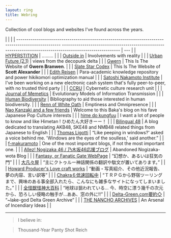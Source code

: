 ```yaml
---
layout: ring
title: Webring
---
```


Collection of cool blogs and websites I've found across the years.

| | |
| --------------------------------------------------------------------------------------------------- ---------------------------------------------------------------------------------------------------------- | --- |
| [HYPERSTITION](http://hyperstition.abstractdynamics.org/)                                           | .........                                                                                                  |     |
| [Outside in](https://web.archive.org/web/20180213122613/http://www.xenosystems.net/)                | Involvements with reality                                                                                  |     |
| [Urban Future (2.1)](https://web.archive.org/web/20180126083013/http://www.ufblog.net/)             | views from the decopunk delta                                                                              |     |
| [Gwern](https://gwern.net/)                                                                         | This Is The Website of **Gwern Branwen**.                                                                  |     |
| [Slate Star Codex](https://slatestarcodex.com/)                                                     | This Is The Website of **Scott Alexander**                                                                 |     |
| [Edith Reisen](http://reisen.netlify.app/)                                                          | Para-academic knowledge repository and power hikikomori optimization manual                                |     |
| [Satoshi Nakamoto Institute](https://nakamotoinstitute.org/)                                        | I've been working on a new electronic cash system that's fully peer-to-peer, with no trusted third party   |     |
| [CCRU](http://www.ccru.net/)                                                                        | Cybernetic culture research unit                                                                           |     |
| [Journal of Memetics](https://web.archive.org/web/20180118114441/http://cfpm.org/jom-emit/all.html) | Evolutionary Models of Information Transmission                                                            |     |
| [Human Biodiversity](https://www.humanbiologicaldiversity.com/)                                     | Bibliography to aid those interested in human biodiversity.                                                |     |
| [Renn of White Oath](https://whiteoath.net/)                                                        | Emptiness and Omnipresence                                                                                 |     |
| [Nao Kanzaki and a few friends](https://aitoda.blogspot.com/)                                       | Welcome to this Baka's blog on his fave Japanese Pop Culture interests                                     |     |
| [hime do kungfuu](http://kungfuuhime.blogspot.com/)                                                 | I want a lot of people to know and like Himetan ! ひめたん大好きーー！                                     |     |
| [Bilingual 48](http://bilingual48.blogspot.com/)                                                    | A blog dedicated to translating AKB48, SKE48 and NMB48 related things from Japanese to English             |     |
| [Thomas Ligotti](http://ligotti.net/?s=db75f909e907d113072ad860dbc55fef&styleid=75)                 | “Like peeping in windows?' asked a voice behind me. 'Windows are the eyes of the soulless,' said another.” |     |
| [f-makuramoto](http://f-makuramoto.com/46-nogi/noginen.html#a2)                                     | One of the most important blogs, if not the most important one.                                            |     |
| [Allez! Nogizaka 46 / 乃木坂46応援ブログ](http://nogizaka64.blogspot.com/)                          | Abandoned Nogizaka-wota Blog                                                                               |     |
| [ Fantasy, or Fanatic Gate WebPage](https://fgate.cyber-ninja.jp/)                                  | “幻想か、あるいは狂気の門”                                                                                 |     |
| [大凡々屋](https://www7a.biglobe.ne.jp/~byakhee/)                                                   | “主にクトゥルー神話関係の翻訳や駄文が置いてあります。”                                                     |     |
| [Howard Producer's Love craft works](https://howardp.blog.shinobi.jp/)                              | “動画・写真紹介、その他近況報告、夢の内容、言い訳等”                                                       |     |
| [Chakra６低速回転中](http://www10.plala.or.jp/mituha/)                                              | “ＴＲＰＧから野宿ツーリングまで、興味のある事全部入れたら、こんなにも雑多なサイトになってしまいました。”   |     |
| [全怪獣怪神大百科](https://www5d.biglobe.ne.jp/%7Elake-god/encyclop.html#top)                       | “地球は狙われている… 今、時空に漂う幾千の次元から、恐ろしい侵略の触手が…ああ、窓の外に!!”                  |     |
| [Delta-Green.com要約◇](https://www5d.biglobe.ne.jp/%7Elake-god/index.html#dg)                       | “~lake-god Delta Green Archive”                                                                            |     |
| [THE NANCHO ARCHIVES](https://www.nancho.net/arcmain.html)                                          | An Arsenal of Incendiary Ideas                                                                             |     |

---

>I believe in:

>Thousand-Year Panty Shot Reich
